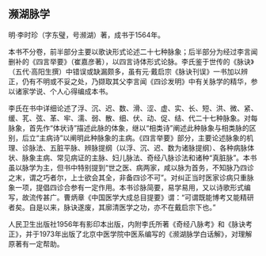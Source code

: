 ## 濒湖脉学

明·李时珍（字东璧，号濒湖）著，成书于1564年。

本书不分卷，前半部分主要以歌诀形式论述二十七种脉象；后半部分为经过李言闻删补的《四言举要》（崔嘉彦著），以四言诗体形式论脉。李氏鉴于世传的《脉诀》（五代·高阳生撰）中错误或缺漏颇多，虽有元·戴启宗《脉诀刊误》一书加以辨正，仍有不明或不妥之处，乃撷取其父李言闻《四诊发明》中有关脉学的精华，参以诸家学说、个人心得编成本书。

李氏在书中详细论述了浮、沉、迟、数、滑、涩、虚、实、长、短、洪、微、紧、缓、芤、弦、革、牢、濡、弱、散、细、伏、动、促、结、代二十七种脉象。对每脉象，首先作“体状诗”描述此脉的体象，继以“相类诗”阐述此种脉象与相类脉的区别，后立“主病诗”以阐明此种脉象的主病。《四言举要》部分，主要论述脉象的机理、诊脉法、五脏平脉、辨脉提纲（以浮、沉、迟、数为诸脉提纲）、各种病脉体状、脉象主病、常见病证的主脉、妇儿脉法、奇经八脉诊法和诸种“真脏脉”。本书虽以脉学为主，但书中特别提到“世之医、病两家，咸以脉为首务，不知脉乃四诊之末，谓之巧者尔，上士欲会其全，非备四诊不可”。对纠正当时医家诊病只重脉象一项，提倡四诊合参有一定作用。本书诊脉简要，易学易用，又以诗歌形式编写，故流传甚广。曹炳章《中国医学大成总目提要》谓：“可谓既能博考又能精研者矣。自是以来，脉诀遂废，其廓清医学之功，亦不在戴启宗下也。”

人民卫生出版社1956年有影印本出版，内附李氏所著《奇经八脉考》和《脉诀考正》，并于1973年出版了北京中医学院中医系编写的《濒湖脉学白话解》，对理解原著有一定帮助。
